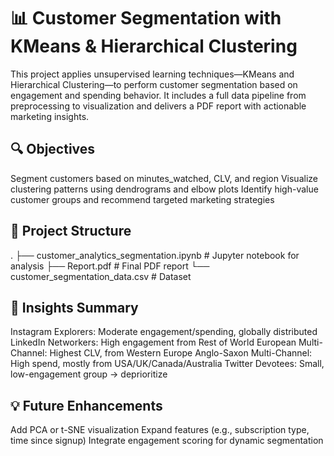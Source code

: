 # 📊 Customer Segmentation with KMeans & Hierarchical Clustering

This project applies unsupervised learning techniques—KMeans and Hierarchical Clustering—to perform customer segmentation based on engagement and spending behavior. It includes a full data pipeline from preprocessing to visualization and delivers a PDF report with actionable marketing insights.


## 🔍 Objectives
Segment customers based on minutes_watched, CLV, and region
Visualize clustering patterns using dendrograms and elbow plots
Identify high-value customer groups and recommend targeted marketing strategies


## 📁 Project Structure
.
├── customer_analytics_segmentation.ipynb   # Jupyter notebook for analysis
├── Report.pdf                              # Final PDF report
└── customer_segmentation_data.csv          # Dataset 


## 🧠 Insights Summary
Instagram Explorers: Moderate engagement/spending, globally distributed
LinkedIn Networkers: High engagement from Rest of World
European Multi-Channel: Highest CLV, from Western Europe
Anglo-Saxon Multi-Channel: High spend, mostly from USA/UK/Canada/Australia
Twitter Devotees: Small, low-engagement group → deprioritize


## 💡 Future Enhancements
Add PCA or t-SNE visualization
Expand features (e.g., subscription type, time since signup)
Integrate engagement scoring for dynamic segmentation
